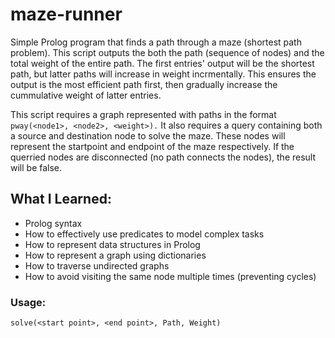 # maze-runner
Simple Prolog program that finds a path through a maze (shortest path problem). This script outputs the both the path (sequence of nodes) and the total weight of the entire path. The first entries' output will be the shortest path, but latter paths will increase in weight incrmentally. This ensures the output is the most efficient path first, then gradually increase the cummulative weight of latter entries.

This script requires a graph represented with paths in the format `pway(<node1>, <node2>, <weight>).` It also requires a query containing both a source and destination node to solve the maze. These nodes will represent the startpoint and endpoint of the maze respectively. If the querried nodes are disconnected (no path connects the nodes), the result will be false.

## What I Learned:
- Prolog syntax
- How to effectively use predicates to model complex tasks
- How to represent data structures in Prolog
- How to represent a graph using dictionaries
- How to traverse undirected graphs
- How to avoid visiting the same node multiple times (preventing cycles)

### Usage: 
`solve(<start point>, <end point>, Path, Weight)`
